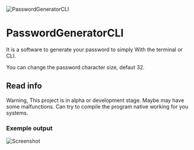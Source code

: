 ![PasswordGeneratorCLI](https://user-images.githubusercontent.com/34812693/213520913-978a23b6-e1ac-4934-af5d-49a8b45d6c3c.png)
# PasswordGeneratorCLI

It is a software to generate your password to simply
With the terminal or CLI.

You can change the password character size, defaut 32.

## Read info
Warning, This project is in alpha or development stage. Maybe may have some malfunctions. Can try to compile the program native working for you systems.

### Exemple output
![Screenshot](https://user-images.githubusercontent.com/34812693/213514304-21eec773-8bb6-4d0f-acd9-dfe20236c416.png)
